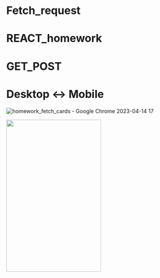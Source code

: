 # Fetch_request

# REACT_homework

# GET_POST

# Desktop <-> Mobile

![homework_fetch_cards - Google Chrome 2023-04-14 17](https://user-images.githubusercontent.com/108806800/232092699-0b377fcc-2463-429a-a599-b6b597e164c7.png)

<img src='https://user-images.githubusercontent.com/108806800/232092772-f18da1d3-2022-4625-954c-1cc59265a94d.png' width='250' height='400'>
